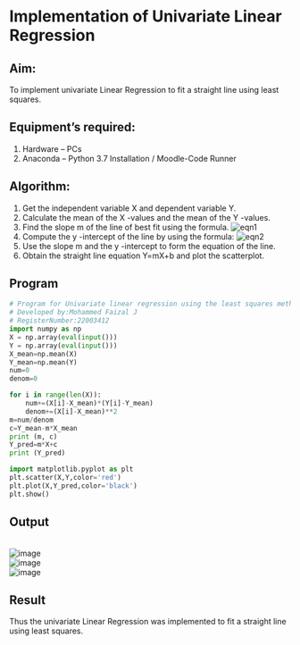 # Implementation of Univariate Linear Regression
## Aim:
To implement univariate Linear Regression to fit a straight line using least squares.
## Equipment’s required:
1.	Hardware – PCs
2.	Anaconda – Python 3.7 Installation / Moodle-Code Runner
## Algorithm:
1.	Get the independent variable X and dependent variable Y.
2.	Calculate the mean of the X -values and the mean of the Y -values.
3.	Find the slope m of the line of best fit using the formula.
 ![eqn1](./eq1.jpg)
4.	Compute the y -intercept of the line by using the formula:
![eqn2](./eq2.jpg)  
5.	Use the slope m and the y -intercept to form the equation of the line.
6.	Obtain the straight line equation Y=mX+b and plot the scatterplot.
## Program
```python
# Program for Univariate linear regression using the least squares method.
# Developed by:Mohammed Faizal J
# RegisterNumber:22003412
import numpy as np
X = np.array(eval(input()))
Y = np.array(eval(input()))
X_mean=np.mean(X)
Y_mean=np.mean(Y)
num=0
denom=0

for i in range(len(X)):
    num+=(X[i]-X_mean)*(Y[i]-Y_mean)
    denom+=(X[i]-X_mean)**2
m=num/denom
c=Y_mean-m*X_mean
print (m, c)
Y_pred=m*X+c
print (Y_pred)

import matplotlib.pyplot as plt
plt.scatter(X,Y,color='red')
plt.plot(X,Y_pred,color='black')
plt.show()
```
## Output
</br>![image](https://user-images.githubusercontent.com/120553195/215328311-8ed78976-4f6c-4775-9c9d-876511260e02.png)
</br>![image](https://user-images.githubusercontent.com/120553195/215328388-daa493a4-7951-49b9-a359-166e3b1c54c8.png)
</br>![image](https://user-images.githubusercontent.com/120553195/215328445-04b7100d-2fc2-4f36-8ab7-d6d5019c79be.png)
</br>

## Result
Thus the univariate Linear Regression was implemented to fit a straight line using least squares.
